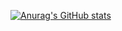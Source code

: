 [![Anurag's GitHub stats](https://github-readme-stats.vercel.app/api?username=anuraghazra)](https://github.com/anuraghazra/github-readme-stats)

<!---
batatinhahehe/batatinhahehe is a ✨ special ✨ repository because its `README.md` (this file) appears on your GitHub profile.
You can click the Preview link to take a look at your changes.
--->
